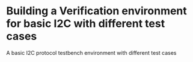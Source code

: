# Building a Verification environment for basic I2C with different test cases
 A basic I2C protocol testbench environment with different test cases
